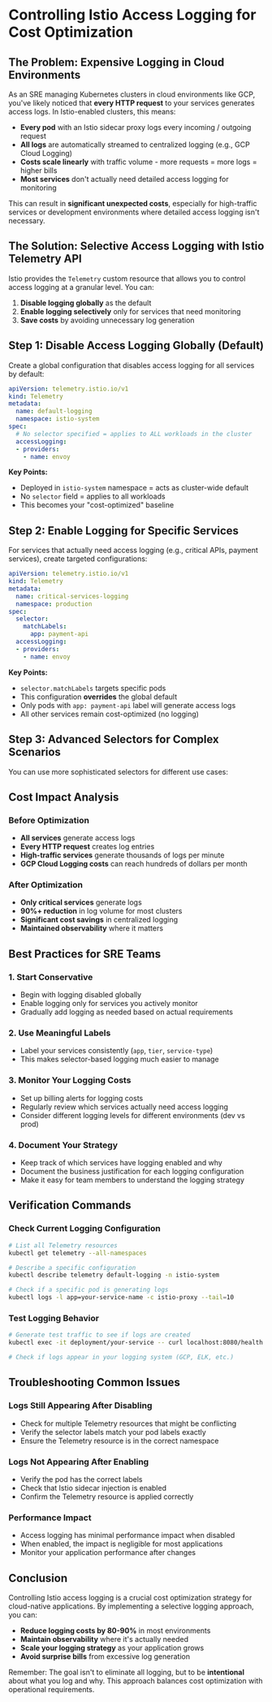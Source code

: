 # Controlling Istio Access Logging for Cost Optimization

## The Problem: Expensive Logging in Cloud Environments

As an SRE managing Kubernetes clusters in cloud environments like GCP, you've likely noticed that **every HTTP request** to your services generates access logs. In Istio-enabled clusters, this means:

- **Every pod** with an Istio sidecar proxy logs every incoming / outgoing request
- **All logs** are automatically streamed to centralized logging (e.g., GCP Cloud Logging)
- **Costs scale linearly** with traffic volume - more requests = more logs = higher bills
- **Most services** don't actually need detailed access logging for monitoring

This can result in **significant unexpected costs**, especially for high-traffic services or development environments where detailed access logging isn't necessary.

## The Solution: Selective Access Logging with Istio Telemetry API

Istio provides the `Telemetry` custom resource that allows you to control access logging at a granular level. You can:

1. **Disable logging globally** as the default
2. **Enable logging selectively** only for services that need monitoring
3. **Save costs** by avoiding unnecessary log generation

## Step 1: Disable Access Logging Globally (Default)

Create a global configuration that disables access logging for all services by default:

```yaml
apiVersion: telemetry.istio.io/v1
kind: Telemetry
metadata:
  name: default-logging
  namespace: istio-system
spec:
  # No selector specified = applies to ALL workloads in the cluster
  accessLogging:
  - providers:
    - name: envoy
```

**Key Points:**
- Deployed in `istio-system` namespace = acts as cluster-wide default
- No `selector` field = applies to all workloads
- This becomes your "cost-optimized" baseline

## Step 2: Enable Logging for Specific Services

For services that actually need access logging (e.g., critical APIs, payment services), create targeted configurations:

```yaml
apiVersion: telemetry.istio.io/v1
kind: Telemetry
metadata:
  name: critical-services-logging
  namespace: production
spec:
  selector:
    matchLabels:
      app: payment-api
  accessLogging:
  - providers:
    - name: envoy
```

**Key Points:**
- `selector.matchLabels` targets specific pods
- This configuration **overrides** the global default
- Only pods with `app: payment-api` label will generate access logs
- All other services remain cost-optimized (no logging)

## Step 3: Advanced Selectors for Complex Scenarios

You can use more sophisticated selectors for different use cases:

## Cost Impact Analysis

### Before Optimization
- **All services** generate access logs
- **Every HTTP request** creates log entries
- **High-traffic services** generate thousands of logs per minute
- **GCP Cloud Logging costs** can reach hundreds of dollars per month

### After Optimization
- **Only critical services** generate logs
- **90%+ reduction** in log volume for most clusters
- **Significant cost savings** in centralized logging
- **Maintained observability** where it matters

## Best Practices for SRE Teams

### 1. Start Conservative
- Begin with logging disabled globally
- Enable logging only for services you actively monitor
- Gradually add logging as needed based on actual requirements

### 2. Use Meaningful Labels
- Label your services consistently (`app`, `tier`, `service-type`)
- This makes selector-based logging much easier to manage

### 3. Monitor Your Logging Costs
- Set up billing alerts for logging costs
- Regularly review which services actually need access logging
- Consider different logging levels for different environments (dev vs prod)

### 4. Document Your Strategy
- Keep track of which services have logging enabled and why
- Document the business justification for each logging configuration
- Make it easy for team members to understand the logging strategy

## Verification Commands

### Check Current Logging Configuration
```bash
# List all Telemetry resources
kubectl get telemetry --all-namespaces

# Describe a specific configuration
kubectl describe telemetry default-logging -n istio-system

# Check if a specific pod is generating logs
kubectl logs -l app=your-service-name -c istio-proxy --tail=10
```

### Test Logging Behavior
```bash
# Generate test traffic to see if logs are created
kubectl exec -it deployment/your-service -- curl localhost:8080/health

# Check if logs appear in your logging system (GCP, ELK, etc.)
```

## Troubleshooting Common Issues

### Logs Still Appearing After Disabling
- Check for multiple Telemetry resources that might be conflicting
- Verify the selector labels match your pod labels exactly
- Ensure the Telemetry resource is in the correct namespace

### Logs Not Appearing After Enabling
- Verify the pod has the correct labels
- Check that Istio sidecar injection is enabled
- Confirm the Telemetry resource is applied correctly

### Performance Impact
- Access logging has minimal performance impact when disabled
- When enabled, the impact is negligible for most applications
- Monitor your application performance after changes

## Conclusion

Controlling Istio access logging is a crucial cost optimization strategy for cloud-native applications. By implementing a selective logging approach, you can:

- **Reduce logging costs by 80-90%** in most environments
- **Maintain observability** where it's actually needed
- **Scale your logging strategy** as your application grows
- **Avoid surprise bills** from excessive log generation

Remember: The goal isn't to eliminate all logging, but to be **intentional** about what you log and why. This approach balances cost optimization with operational requirements.